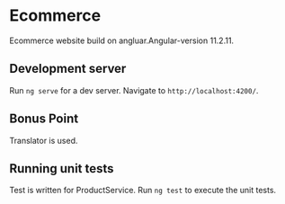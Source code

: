 # Ecommerce

Ecommerce website build on angluar.Angular-version 11.2.11.

## Development server

Run `ng serve` for a dev server. Navigate to `http://localhost:4200/`.

## Bonus Point

Translator is used.

## Running unit tests

Test is written for ProductService.
Run `ng test` to execute the unit tests.
